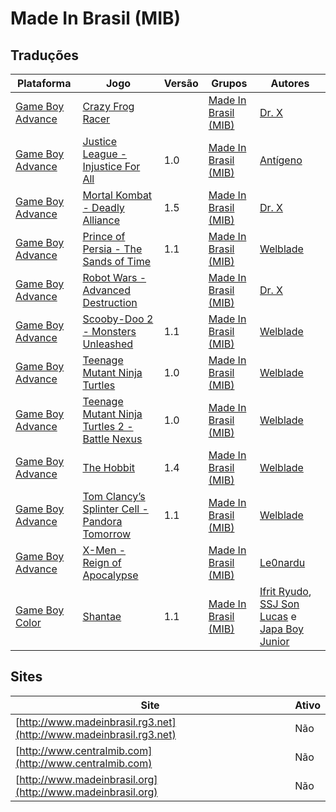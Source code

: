 # Made In Brasil (MIB)

## Traduções

| Plataforma | Jogo | Versão | Grupos | Autores |
| ----------- | ----------- | ----------- | ----------- | ----------- |
| [Game Boy Advance](../../traducoes/game-boy-advance/) | [Crazy Frog Racer](../../traducoes/game-boy-advance/crazy-frog-racer_dr-x/) |  | [Made In Brasil \(MIB\)](../../grupos/made-in-brasil-mib/) | [Dr\. X](../../autores/dr-x/) |
| [Game Boy Advance](../../traducoes/game-boy-advance/) | [Justice League - Injustice For All](../../traducoes/game-boy-advance/justice-league-injustice-for-all_antigeno/) | 1.0 | [Made In Brasil \(MIB\)](../../grupos/made-in-brasil-mib/) | [Antígeno](../../autores/antigeno/) |
| [Game Boy Advance](../../traducoes/game-boy-advance/) | [Mortal Kombat - Deadly Alliance](../../traducoes/game-boy-advance/mortal-kombat-deadly-alliance_dr-x/) | 1.5 | [Made In Brasil \(MIB\)](../../grupos/made-in-brasil-mib/) | [Dr\. X](../../autores/dr-x/) |
| [Game Boy Advance](../../traducoes/game-boy-advance/) | [Prince of Persia - The Sands of Time](../../traducoes/game-boy-advance/prince-of-persia-the-sands-of-time_welblade/) | 1.1 | [Made In Brasil \(MIB\)](../../grupos/made-in-brasil-mib/) | [Welblade](../../autores/welblade/) |
| [Game Boy Advance](../../traducoes/game-boy-advance/) | [Robot Wars - Advanced Destruction](../../traducoes/game-boy-advance/robot-wars-advanced-destruction_dr-x/) |  | [Made In Brasil \(MIB\)](../../grupos/made-in-brasil-mib/) | [Dr\. X](../../autores/dr-x/) |
| [Game Boy Advance](../../traducoes/game-boy-advance/) | [Scooby-Doo 2 - Monsters Unleashed](../../traducoes/game-boy-advance/scooby-doo-2-monsters-unleashed_welblade/) | 1.1 | [Made In Brasil \(MIB\)](../../grupos/made-in-brasil-mib/) | [Welblade](../../autores/welblade/) |
| [Game Boy Advance](../../traducoes/game-boy-advance/) | [Teenage Mutant Ninja Turtles](../../traducoes/game-boy-advance/teenage-mutant-ninja-turtles_welblade/) | 1.0 | [Made In Brasil \(MIB\)](../../grupos/made-in-brasil-mib/) | [Welblade](../../autores/welblade/) |
| [Game Boy Advance](../../traducoes/game-boy-advance/) | [Teenage Mutant Ninja Turtles 2 - Battle Nexus](../../traducoes/game-boy-advance/teenage-mutant-ninja-turtles-2-battle-nexus_welblade/) | 1.0 | [Made In Brasil \(MIB\)](../../grupos/made-in-brasil-mib/) | [Welblade](../../autores/welblade/) |
| [Game Boy Advance](../../traducoes/game-boy-advance/) | [The Hobbit](../../traducoes/game-boy-advance/the-hobbit_welblade/) | 1.4 | [Made In Brasil \(MIB\)](../../grupos/made-in-brasil-mib/) | [Welblade](../../autores/welblade/) |
| [Game Boy Advance](../../traducoes/game-boy-advance/) | [Tom Clancy’s Splinter Cell - Pandora Tomorrow](../../traducoes/game-boy-advance/tom-clancys-splinter-cell-pandora-tomorrow_welblade/) | 1.1 | [Made In Brasil \(MIB\)](../../grupos/made-in-brasil-mib/) | [Welblade](../../autores/welblade/) |
| [Game Boy Advance](../../traducoes/game-boy-advance/) | [X-Men - Reign of Apocalypse](../../traducoes/game-boy-advance/x-men-reign-of-apocalypse_le0nardu/) |  | [Made In Brasil \(MIB\)](../../grupos/made-in-brasil-mib/) | [Le0nardu](../../autores/le0nardu/) |
| [Game Boy Color](../../traducoes/game-boy-color/) | [Shantae](../../traducoes/game-boy-color/shantae_ifrit-ryudo-ssj-son-lucas-japa-boy-junior/) | 1.1 | [Made In Brasil \(MIB\)](../../grupos/made-in-brasil-mib/) | [Ifrit Ryudo](../../autores/ifrit-ryudo/), [SSJ Son Lucas](../../autores/ssj-son-lucas/) e [Japa Boy Junior](../../autores/japa-boy-junior/) |

## Sites

| Site | Ativo |
| ----------- | ----------- |
| [http://www.madeinbrasil.rg3.net](http://www.madeinbrasil.rg3.net) | Não |
| [http://www.centralmib.com](http://www.centralmib.com) | Não |
| [http://www.madeinbrasil.org](http://www.madeinbrasil.org) | Não |